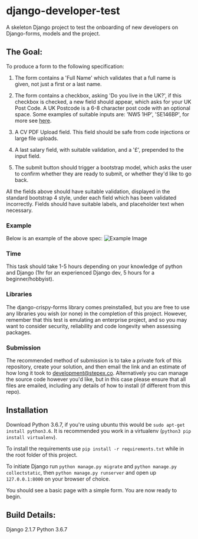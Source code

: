 # django-developer-test
A skeleton Django project to test the onboarding of new developers on Django-forms, models and the project.



## The Goal: 

To produce a form to the following specification:
1. The form contains a 'Full Name' which validates that a full name is given, not just a first or a last name.
2. The form contains a checkbox, asking 'Do you live in the UK?', if this checkbox is checked, a new field should appear, which asks for your UK Post Code.
    A UK Postcode is a 6-8 character post code with an optional space. Some examples of suitable inputs are: 'NW5 1HP', 'SE146BP', for more see [here](https://en.wikipedia.org/wiki/Postcodes_in_the_United_Kingdom#Formatting).
    
3. A CV PDF Upload field. This field should be safe from code injections or large file uploads.
4. A last salary field, with suitable validation, and a '£', prepended to the input field.
5. The submit button should trigger a bootstrap model, which asks the user to confirm whether they are ready to submit, or whether they'd like to go back.

All the fields above should have suitable validation, displayed in the standard bootstrap 4 style, under each field which has been validated incorrectly. Fields should have suitable labels, and placeholder text when necessary.

### Example
Below is an example of the above spec:
![Example Image](https://i.imgur.com/cjekxta.png)
### Time
This task should take 1-5 hours depending on your knowledge of python and Django (1hr for an experienced Django dev, 5 hours for a beginner/hobbyist).

### Libraries
The django-crispy-forms library comes preinstalled, but you are free to use any libraries you wish (or none) in the completion of this project. 
However, remember that this test is emulating an enterprise project, and so you may want to consider security, reliability and code longevity when assessing packages.

### Submission
The recommended method of submission is to take a private fork of this repository, create your solution, and then email 
the link and an estimate of how long it took to [development@stepex.co](mailto:development@stepex.co). Alternatively you can manage the source code however you'd like, but in this case please ensure that all files are emailed, including any details of how to install (if different from this repo).

## Installation
Download Python 3.6.7, if you're using ubuntu this would be `sudo apt-get install python3.6`.
It is recommended you work in a virtualenv (`python3 pip install virtualenv`).

To install the requirements use `pip install -r requirements.txt` while in the root folder of this project.

To initiate Django run `python manage.py migrate` and `python manage.py collectstatic`, then `python manage.py runserver` and open up `127.0.0.1:8000` on your browser of choice.

You should see a basic page with a simple form. You are now ready to begin.

## Build Details:

Django 2.1.7
Python 3.6.7

